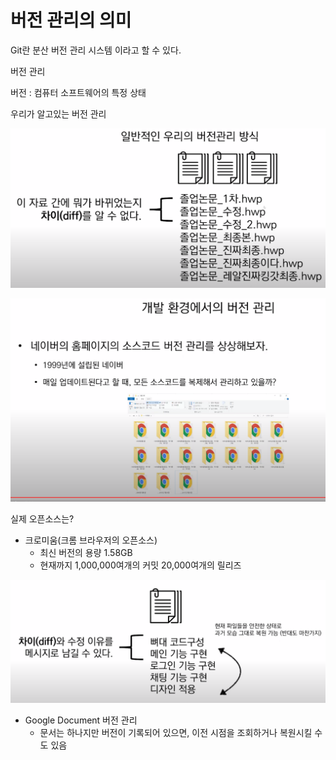 # 버전 관리의 의미

Git란 분산 버전 관리 시스템 이라고 할 수 있다.

버전 관리

버전 : 컴퓨터 소프트웨어의 특정 상태

우리가 알고있는 버전 관리

![Untitled](https://github.com/mangji12/mangji12/blob/master/GIt%26github/%EB%B2%84%EC%A0%84%20%EA%B4%80%EB%A6%AC%EC%9D%98%20%EC%9D%98%EB%AF%B8/%EB%B2%84%EC%A0%84%20%EA%B4%80%EB%A6%AC%EC%9D%98%20%EC%9D%98%EB%AF%B8/Untitled.png)

![Untitled](https://github.com/mangji12/mangji12/blob/master/GIt%26github/%EB%B2%84%EC%A0%84%20%EA%B4%80%EB%A6%AC%EC%9D%98%20%EC%9D%98%EB%AF%B8/%EB%B2%84%EC%A0%84%20%EA%B4%80%EB%A6%AC%EC%9D%98%20%EC%9D%98%EB%AF%B8/Untitled%201.png)

실제 오픈소스는?

- 크로미움(크롬 브라우저의 오픈소스)
    - 최신 버전의 용량 1.58GB
    - 현재까지 1,000,000여개의 커밋 20,000여개의 릴리즈
    

![Untitled](https://github.com/mangji12/mangji12/blob/master/GIt%26github/%EB%B2%84%EC%A0%84%20%EA%B4%80%EB%A6%AC%EC%9D%98%20%EC%9D%98%EB%AF%B8/%EB%B2%84%EC%A0%84%20%EA%B4%80%EB%A6%AC%EC%9D%98%20%EC%9D%98%EB%AF%B8/Untitled%202.png)

- Google Document 버전 관리
    - 문서는 하나지만 버전이 기록되어 있으면, 이전 시점을 조회하거나 복원시킬 수도 있음
